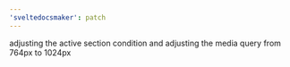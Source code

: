 ```yaml
---
'sveltedocsmaker': patch
---
```


adjusting the active section condition and adjusting the media query from 764px to 1024px
